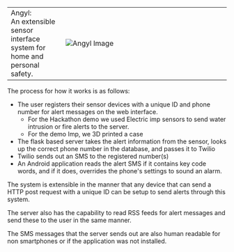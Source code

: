 

<table width="100%">
 <tr>
  <td width="25%"> 
  Angyl:<br />
  An extensible sensor interface system for home and personal safety. 
  </td><td width="75%">
  <img src="http://i.imgur.com/K2o00IN.jpg" alt="Angyl Image">
  </td>
 </tr>
</table>

The process for how it works is as follows:
  * The user registers their sensor devices with a unique ID and phone number for alert messages on the web interface.
    * For the Hackathon demo we used Electric imp sensors to send water intrusion or fire alerts to the server.
    * For the demo Imp, we 3D printed a case
  * The flask based server takes the alert information from the sensor, looks up the correct phone number in the database, and passes it to Twilio
  * Twilio sends out an SMS to the registered number(s)
  * An Android application reads the alert SMS if it contains key code words, and if it does, overrides the phone's settings to sound an alarm. 

The system is extensible in the manner that any device that can send a HTTP post request with a unique ID can be setup to send alerts through this system. 

The server also has the capability to read RSS feeds for alert messages and send these to the user in the same manner.

The SMS messages that the server sends out are also human readable for non smartphones or if the application was not installed.
